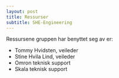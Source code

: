```yaml
---
layout: post
title: Ressurser
subtitle: SHE-Engineering
---
```


Ressursene gruppen har benyttet seg av er:

*	Tommy Hvidsten, veileder
*	Stine Hvila Lind, veileder
*	Omron teknisk support
*	Skala teknisk support
